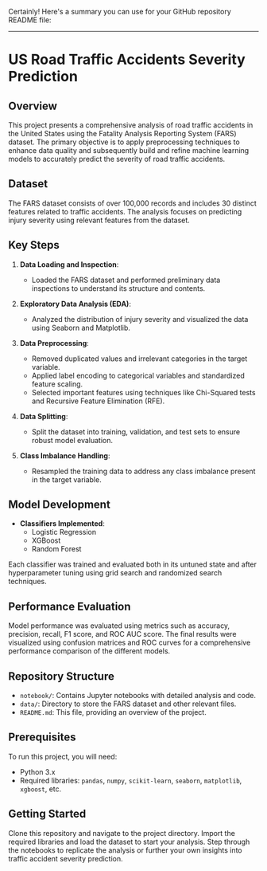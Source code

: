 Certainly! Here's a summary you can use for your GitHub repository README file:

---

# US Road Traffic Accidents Severity Prediction

## Overview

This project presents a comprehensive analysis of road traffic accidents in the United States using the Fatality Analysis Reporting System (FARS) dataset. The primary objective is to apply preprocessing techniques to enhance data quality and subsequently build and refine machine learning models to accurately predict the severity of road traffic accidents.

## Dataset

The FARS dataset consists of over 100,000 records and includes 30 distinct features related to traffic accidents. The analysis focuses on predicting injury severity using relevant features from the dataset.

## Key Steps

1. **Data Loading and Inspection**:
   - Loaded the FARS dataset and performed preliminary data inspections to understand its structure and contents.

2. **Exploratory Data Analysis (EDA)**:
   - Analyzed the distribution of injury severity and visualized the data using Seaborn and Matplotlib. 

3. **Data Preprocessing**:
   - Removed duplicated values and irrelevant categories in the target variable.
   - Applied label encoding to categorical variables and standardized feature scaling.
   - Selected important features using techniques like Chi-Squared tests and Recursive Feature Elimination (RFE).

4. **Data Splitting**:
   - Split the dataset into training, validation, and test sets to ensure robust model evaluation.

5. **Class Imbalance Handling**:
   - Resampled the training data to address any class imbalance present in the target variable.

## Model Development

- **Classifiers Implemented**:
   - Logistic Regression
   - XGBoost
   - Random Forest

Each classifier was trained and evaluated both in its untuned state and after hyperparameter tuning using grid search and randomized search techniques.

## Performance Evaluation

Model performance was evaluated using metrics such as accuracy, precision, recall, F1 score, and ROC AUC score. The final results were visualized using confusion matrices and ROC curves for a comprehensive performance comparison of the different models.

## Repository Structure

- `notebook/`: Contains Jupyter notebooks with detailed analysis and code.
- `data/`: Directory to store the FARS dataset and other relevant files.
- `README.md`: This file, providing an overview of the project.

## Prerequisites

To run this project, you will need:
- Python 3.x
- Required libraries: `pandas`, `numpy`, `scikit-learn`, `seaborn`, `matplotlib`, `xgboost`, etc.

## Getting Started

Clone this repository and navigate to the project directory. Import the required libraries and load the dataset to start your analysis. Step through the notebooks to replicate the analysis or further your own insights into traffic accident severity prediction.
